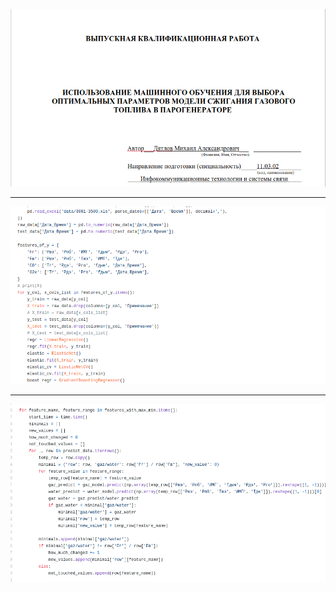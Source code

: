 ![diploma document title](readme_images/doc_title_img.png)
<hr>

![diploma document title](readme_images/diploma_py.png)
<hr/>

![diploma document title](readme_images/predict_and_minimize_waste_py.png)

